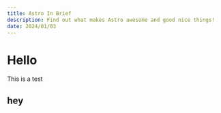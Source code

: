 ```yaml
---
title: Astro In Brief
description: Find out what makes Astro awesome and good nice things!
date: 2024/01/03
---
```


# Hello

This is a test

## hey
